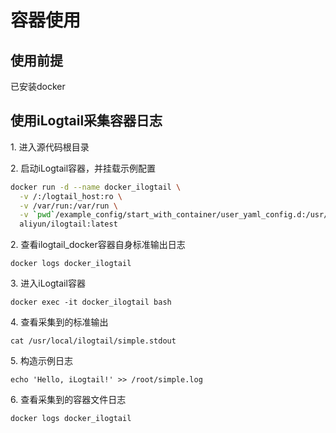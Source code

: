 # 容器使用

## 使用前提

已安装docker

## 使用iLogtail采集容器日志

1\. 进入源代码根目录

2\. 启动iLogtail容器，并挂载示例配置

```bash
docker run -d --name docker_ilogtail \
  -v /:/logtail_host:ro \
  -v /var/run:/var/run \
  -v `pwd`/example_config/start_with_container/user_yaml_config.d:/usr/local/ilogtail/user_yaml_config.d \
  aliyun/ilogtail:latest
```

2\. 查看ilogtail\_docker容器自身标准输出日志

```
docker logs docker_ilogtail
```

3\. 进入iLogtail容器

```
docker exec -it docker_ilogtail bash
```

4\. 查看采集到的标准输出

```
cat /usr/local/ilogtail/simple.stdout
```

5\. 构造示例日志

```
echo 'Hello, iLogtail!' >> /root/simple.log
```

6\. 查看采集到的容器文件日志

```
docker logs docker_ilogtail
```
